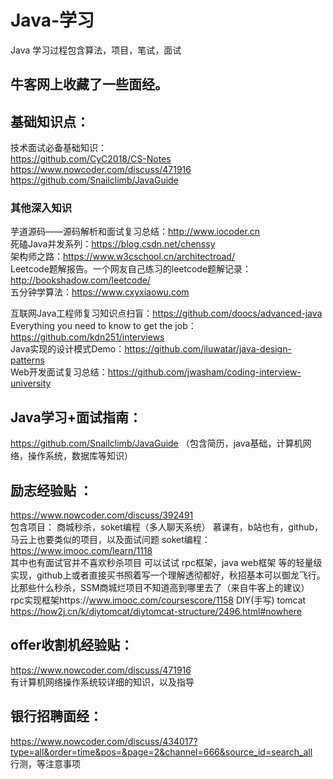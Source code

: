 # Java-学习
Java 学习过程包含算法，项目，笔试，面试

## 牛客网上收藏了一些面经。
## 基础知识点：
  
  技术面试必备基础知识：  
    https://github.com/CyC2018/CS-Notes  
    https://www.nowcoder.com/discuss/471916    
    https://github.com/Snailclimb/JavaGuide
  ### 其他深入知识
  芋道源码——源码解析和面试复习总结：http://www.iocoder.cn  
  死磕Java并发系列：https://blog.csdn.net/chenssy  
  架构师之路：https://www.w3cschool.cn/architectroad/  
  Leetcode题解报告。一个网友自己练习的leetcode题解记录：http://bookshadow.com/leetcode/  
  五分钟学算法：https://www.cxyxiaowu.com

  互联网Java工程师复习知识点扫盲：https://github.com/doocs/advanced-java  
  Everything you need to know to get the job：https://github.com/kdn251/interviews  
  Java实现的设计模式Demo：https://github.com/iluwatar/java-design-patterns  
  Web开发面试复习总结：https://github.com/jwasham/coding-interview-university  
  
  
## Java学习+面试指南：
  https://github.com/Snailclimb/JavaGuide
  （包含简历，java基础，计算机网络，操作系统，数据库等知识）  
  
## 励志经验贴 ：
  https://www.nowcoder.com/discuss/392491    
  包含项目：  商城秒杀，soket编程（多人聊天系统）  慕课有，b站也有，github，马云上也要类似的项目，以及面试问题 soket编程： https://www.imooc.com/learn/1118  
  其中也有面试官并不喜欢秒杀项目 可以试试  rpc框架，java web框架 等的轻量级实现，github上或者直接买书照着写一个理解透彻都好，秋招基本可以御龙飞行。比那些什么秒杀，SSM商城烂项目不知道高到哪里去了（来自牛客上的建议）  rpc实现框架https://www.imooc.com/coursescore/1158   DIY(手写) tomcat https://how2j.cn/k/diytomcat/diytomcat-structure/2496.html#nowhere  
## offer收割机经验贴：  
  https://www.nowcoder.com/discuss/471916    
  有计算机网络操作系统较详细的知识，以及指导  
## 银行招聘面经：    
  https://www.nowcoder.com/discuss/434017?type=all&order=time&pos=&page=2&channel=666&source_id=search_all  
  行测，等注意事项  
